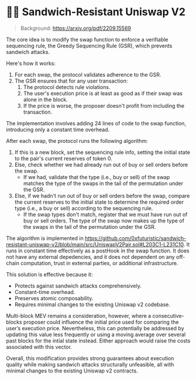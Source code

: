 # 🥪🦄 Sandwich-Resistant Uniswap V2

> Background: https://arxiv.org/pdf/2209.15569

The core idea is to modify the swap function to enforce a verifiable sequencing rule, the Greedy Sequencing Rule (GSR), which prevents sandwich attacks.

Here's how it works:

1. For each swap, the protocol validates adherence to the GSR.
2. The GSR ensures that for any user transaction:
    1. The protocol detects rule violations.
    2. The user's execution price is at least as good as if their swap was alone in the block.
    3. If the price is worse, the proposer doesn't profit from including the transaction.

The implementation involves adding 24 lines of code to the swap function, introducing only a constant time overhead.

After each swap, the protocol runs the following algorithm:

1. If this is a new block, set the sequencing rule info, setting the initial state to the pair's current reserves of token 0.
2. Else, check whether we had already run out of buy or sell orders before the swap.
    - If we had, validate that the type (i.e., buy or sell) of the swap matches the type of the swaps in the tail of the permutation under the GSR.
3. Else, if we hadn't run out of buy or sell orders before the swap, compare the current reserves to the initial state to determine the required order type (i.e., a buy or sell) according to the sequencing rule.
    - If the swap types don't match, register that we must have run out of buy or sell orders. The type of the swap now makes up the type of the swaps in the tail of the permutation under the GSR.

The algorithm is implemented in https://github.com/0xfuturistic/sandwich-resistant-uniswap-v2/blob/main/src/UniswapV2Pair.sol#L203C1-L231C10. It runs in constant time effectively as a postHook in the swap function. It does not have any external depedencies, and it does not dependent on any off-chain computation, trust in external parties, or additional infrastructure.

This solution is effective because it:

- Protects against sandwich attacks comprehensively.
- Constant-time overhead.
- Preserves atomic composability.
- Requires minimal changes to the existing Uniswap v2 codebase.

Multi-block MEV remains a consideration, however, where a consecutive-blocks proposer could influence the initial price used for comparing the user’s execution price. Nevertheless, this can potentially be addressed by updating this value less frequently or using a moving average over several past blocks for the intial state instead. Either approach would raise the costs associated with this vector.

Overall, this modification provides strong guarantees about execution quality while making sandwich attacks structurally unfeasible, all with minimal changes to the existing Uniswap v2 contracts.